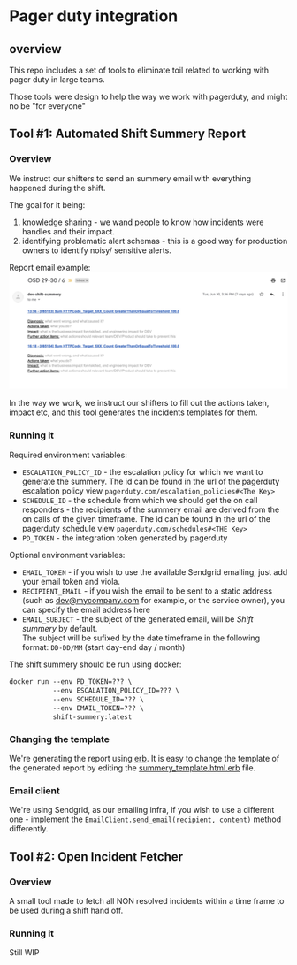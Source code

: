 # Pager duty integration
## overview
This repo includes a set of tools to eliminate toil related to working with pager duty in large teams.

Those tools were design to help the way we work with pagerduty, and might no be "for everyone" 

## Tool #1:  Automated Shift Summery Report
### Overview
We instruct our shifters to send an summery email with everything happened during the shift.

The goal for it being:
1. knowledge sharing - we wand people to know how incidents were handles and their impact.
2. identifying problematic alert schemas - this is a good way for production owners to identify noisy/ sensitive alerts.   

Report email example:
![report email eample](app/shift_summery/resources/report-example.jpg)

In the way we work, we instruct our shifters to fill out the actions taken, impact etc, and this tool generates the incidents templates for them.

### Running it
Required environment variables:
* `ESCALATION_POLICY_ID` - the escalation policy for which we want to generate the summery. 
The id can be found in the url of the pagerduty escalation policy view `pagerduty.com/escalation_policies#<The Key>`
* `SCHEDULE_ID` - the schedule from which we should get the on call responders - the recipients of the summery email are derived from the on calls of the given timeframe.
The id can be found in the url of the pagerduty schedule view `pagerduty.com/schedules#<THE Key>`
* `PD_TOKEN` - the integration token generated by pagerduty

Optional environment variables:
* `EMAIL_TOKEN` - if you wish to use the available Sendgrid emailing, just add your email token and viola.
* `RECIPIENT_EMAIL` - if you wish the email to be sent to a static address (such as dev@mycompany.com for example, or the service owner), 
you can specify the email address here
* `EMAIL_SUBJECT` - the subject of the generated email, will be _Shift summery_ by default.  
The subject will be sufixed by the date timeframe in the following format: `DD-DD/MM` (start day-end day / month)

The shift summery should be run using docker:
```
docker run --env PD_TOKEN=??? \
           --env ESCALATION_POLICY_ID=??? \
           --env SCHEDULE_ID=??? \
           --env EMAIL_TOKEN=??? \
           shift-summery:latest
```

### Changing the template
We're generating the report using [erb](https://www.stuartellis.name/articles/erb/). It is easy to change the template of the generated report by editing the [summery_template.html.erb](app/shift_summery/summery_template.html.erb) file.

### Email client
We're using Sendgrid, as our emailing infra, if you wish to use a different one - implement the `EmailClient.send_email(recipient, content)` method differently.

## Tool #2: Open Incident Fetcher
### Overview
A small tool made to fetch all NON resolved incidents within a time frame to be used during a shift hand off. 
### Running it
Still WIP
